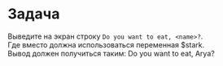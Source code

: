 # Задача
Выведите на экран строку `Do you want to eat, <name>?`.  
Где вместо <name> должна использоваться переменная $stark.  
Вывод должен получиться таким:
Do you want to eat, Arya?

